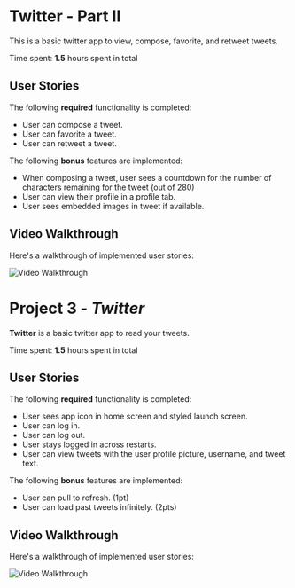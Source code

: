 # Twitter - Part II

This is a basic twitter app to view, compose, favorite, and retweet tweets.

Time spent: **1.5** hours spent in total

## User Stories

The following **required** functionality is completed:

- User can compose a tweet. 
- User can favorite a tweet. 
- User can retweet a tweet. 

The following **bonus** features are implemented:

- When composing a tweet, user sees a countdown for the number of characters remaining for the tweet (out of 280)
- User can view their profile in a profile tab. 
- User sees embedded images in tweet if available. 

## Video Walkthrough

Here's a walkthrough of implemented user stories:

<img src='http://g.recordit.co/OZWDDEJkPZ.gif' title='Video Walkthrough' width='' alt='Video Walkthrough' />

# Project 3 - *Twitter*

**Twitter** is a basic twitter app to read your tweets.

Time spent: **1.5** hours spent in total

## User Stories

The following **required** functionality is completed:

- User sees app icon in home screen and styled launch screen.
- User can log in.
- User can log out.
- User stays logged in across restarts.
- User can view tweets with the user profile picture, username, and tweet text.

The following **bonus** features are implemented:

- User can pull to refresh. (1pt)
- User can load past tweets infinitely. (2pts)

## Video Walkthrough

Here's a walkthrough of implemented user stories:

<img src='http://g.recordit.co/6iD93CBPl1.gif' title='Video Walkthrough' width='' alt='Video Walkthrough' />

